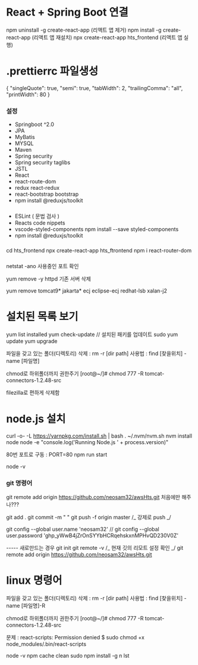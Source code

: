 # React + Spring Boot 연결

npm uninstall -g create-react-app (리액트 앱 제거)
npm install -g create-react-app (리액트 앱 재설치)
npx create-react-app hts_frontend (리액트 앱 실행)

# .prettierrc 파일생성

{
"singleQuote": true,
"semi": true,
"tabWidth": 2,
"trailingComma": "all",
"printWidth": 80
}

### 설정

- Springboot ^2.0
- JPA
- MyBatis
- MYSQL
- Maven
- Spring security
- Spring security taglibs
- JSTL
- React
- react-route-dom
- redux react-redux
- react-bootstrap bootstrap
- npm install @reduxjs/toolkit

###

- ESLint ( 문법 검사 )
- Reacts code nippets
- vscode-styled-components npm install --save styled-components
- npm install @reduxjs/toolkit

###

cd hts_frontend
npx create-react-app hts_ftrontend
npm i react-router-dom

###

netstat -ano 사용중인 포트 확인

yum remove -y httpd 기존 서버 삭제

yum remove tomcat9* jakarta* ecj eclipse-ecj redhat-lsb xalan-j2

# 설치된 목록 보기

yum list installed
yum check-update // 설치된 패키를 업데이트
sudo yum update
yum upgrade

파일을 갖고 있는 폴더(디렉토리) 삭제 : rm -r [dir path]
사용법 : find [찾을위치] -name [파일명]

chmod로 하위폴더까지 권한주기
[root@~/]# chmod 777 -R tomcat-connectors-1.2.48-src

filezilla로 편하게 삭제함

# node.js 설치

curl -o- -L https://yarnpkg.com/install.sh | bash
. ~/.nvm/nvm.sh
nvm install node
node -e "console.log('Running Node.js ' + process.version)"

80번 포트로 구동 : PORT=80 npm run start

node -v

### git 명령어

git remote add origin https://github.com/neosam32/awsHts.git 처음에만 해주나???

git add .
git commit -m " "
git push -f origin master /_ 강제로 push _/

git config --global user.name 'neosam32' //
git config --global user.password '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'

----- 새로만드는 경우
git init
git remote -v /_ 현재 깃의 리모트 설정 확인 _/
git remote add origin https://github.com/neosam32/awsHts.git

# linux 명령어

파일을 갖고 있는 폴더(디렉토리) 삭제 : rm -r [dir path] 사용법 : find [찾을위치] -name [파일명]-R

chmod로 하위폴더까지 권한주기 [root@~/]# chmod 777 -R tomcat-connectors-1.2.48-src

문제 : react-scripts: Permission denied
$ sudo chmod +x node_modules/.bin/react-scripts

node -v
npm cache clean
sudo npm install -g n lst
